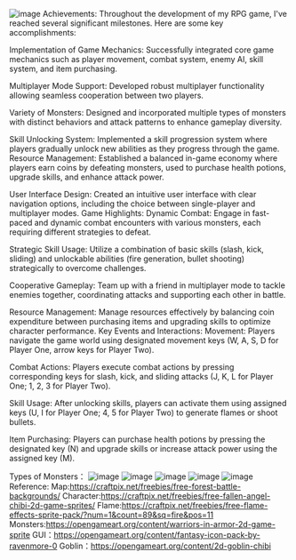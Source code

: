 ![image](https://github.com/Yieugene1/rpg_game/assets/152032366/66934761-3527-4e93-88f3-0e289b4fb2af)
Achievements:
Throughout the development of my RPG game, I've reached several significant milestones. Here are some key accomplishments:

Implementation of Game Mechanics: Successfully integrated core game mechanics such as player movement, combat system, enemy AI, skill system, and item purchasing.

Multiplayer Mode Support: Developed robust multiplayer functionality allowing seamless cooperation between two players.

Variety of Monsters: Designed and incorporated multiple types of monsters with distinct behaviors and attack patterns to enhance gameplay diversity.

Skill Unlocking System: Implemented a skill progression system where players gradually unlock new abilities as they progress through the game.
Resource Management: Established a balanced in-game economy where players earn coins by defeating monsters, used to purchase health potions, upgrade skills, and enhance attack power.

User Interface Design: Created an intuitive user interface with clear navigation options, including the choice between single-player and multiplayer modes.
Game Highlights:
Dynamic Combat: Engage in fast-paced and dynamic combat encounters with various monsters, each requiring different strategies to defeat.

Strategic Skill Usage: Utilize a combination of basic skills (slash, kick, sliding) and unlockable abilities (fire generation, bullet shooting) strategically to overcome challenges.

Cooperative Gameplay: Team up with a friend in multiplayer mode to tackle enemies together, coordinating attacks and supporting each other in battle.

Resource Management: Manage resources effectively by balancing coin expenditure between purchasing items and upgrading skills to optimize character performance.
Key Events and Interactions:
Movement: Players navigate the game world using designated movement keys (W, A, S, D for Player One, arrow keys for Player Two).

Combat Actions: Players execute combat actions by pressing corresponding keys for slash, kick, and sliding attacks (J, K, L for Player One; 1, 2, 3 for Player Two).

Skill Usage: After unlocking skills, players can activate them using assigned keys (U, I for Player One; 4, 5 for Player Two) to generate flames or shoot bullets.

Item Purchasing: Players can purchase health potions by pressing the designated key (N) and upgrade skills or increase attack power using the assigned key (M).

Types of Monsters：
![image](https://github.com/Yieugene1/rpg_game/assets/152032366/c926b777-4714-43a1-aab3-c806385b9d76)
![image](https://github.com/Yieugene1/rpg_game/assets/152032366/db06b3b6-daad-4bce-939a-0df195cbd5c9)
![image](https://github.com/Yieugene1/rpg_game/assets/152032366/1cbf7df0-f4a2-44fe-82c3-0dbe2fb01fc5)
![image](https://github.com/Yieugene1/rpg_game/assets/152032366/8825d21b-01cd-4814-ae05-43246f1f8c02)
![image](https://github.com/Yieugene1/rpg_game/assets/152032366/8a2bbcf6-cd2b-4b0d-ba78-edef2463c40a)
Reference:
Map:https://craftpix.net/freebies/free-forest-battle-backgrounds/
Character:https://craftpix.net/freebies/free-fallen-angel-chibi-2d-game-sprites/
Flame:https://craftpix.net/freebies/free-flame-effects-sprite-pack/?num=1&count=89&sq=fire&pos=11
Monsters:https://opengameart.org/content/warriors-in-armor-2d-game-sprite
GUI：https://opengameart.org/content/fantasy-icon-pack-by-ravenmore-0
Goblin：https://opengameart.org/content/2d-goblin-chibi
